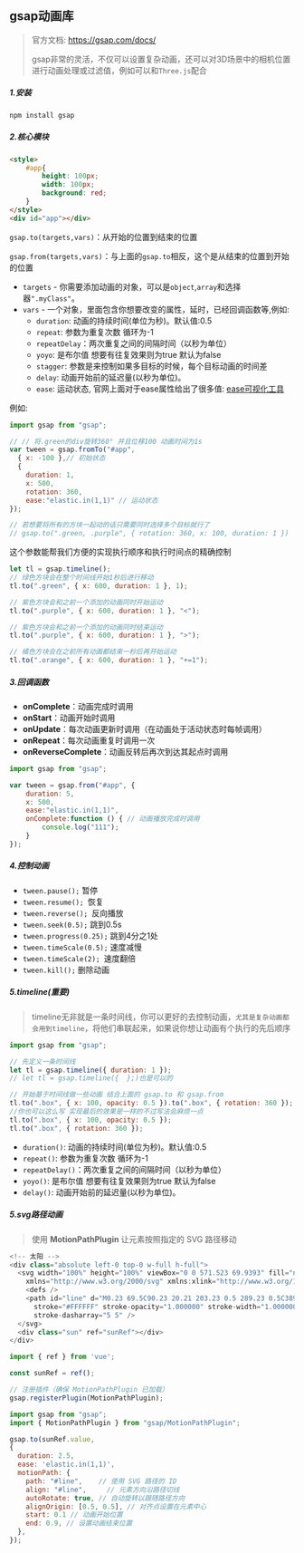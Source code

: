 ## gsap动画库

> 官方文档: https://gsap.com/docs/
>
> gsap非常的灵活，不仅可以设置复杂动画，还可以对3D场景中的相机位置进行动画处理或过滤值，例如可以和`Three.js`配合
>

##### 1.安装

```sh
npm install gsap
```

##### 2.核心模块

```html
<style>
    #app{
    	height: 100px;
		width: 100px;
        background: red;
    }
</style>
<div id="app"></div>
```

`gsap.to(targets,vars)`：从开始的位置到结束的位置

`gsap.from(targets,vars)`：与上面的`gsap.to`相反，这个是从结束的位置到开始的位置

- `targets` - 你需要添加动画的对象，可以是`object`,`array`和选择器`".myClass"`。
- `vars` - 一个对象，里面包含你想要改变的属性，延时，已经回调函数等,例如:
  - `duration`: 动画的持续时间(单位为秒)。默认值:0.5
  - `repeat`: 参数为重复次数 循环为-1
  - `repeatDelay`：两次重复之间的间隔时间（以秒为单位）
  - `yoyo`: 是布尔值 想要有往复效果则为true 默认为false
  - `stagger`: 参数是来控制如果多目标的时候，每个目标动画的时间差
  - `delay`: 动画开始前的延迟量(以秒为单位)。
  - `ease`: 运动状态, 官网上面对于ease属性给出了很多值:  [ease可视化工具](https://gsap.com/docs/v3/Eases/)

例如: 

```js
import gsap from "gsap";

// // 将.green的div旋转360° 并且位移100 动画时间为1s
var tween = gsap.fromTo("#app", 
  { x: -100 },// 初始状态
  {
    duration: 1,
    x: 500,
    rotation: 360,
    ease:"elastic.in(1,1)" // 运动状态
});

// 若想要将所有的方块一起动的话只需要同时选择多个目标就行了
// gsap.to(".green, .purple", { rotation: 360, x: 100, duration: 1 }) 
```

这个参数能帮我们方便的实现执行顺序和执行时间点的精确控制

```js
let tl = gsap.timeline();
// 绿色方块会在整个时间线开始1秒后进行移动
tl.to(".green", { x: 600, duration: 1 }, 1);

// 紫色方块会和之前一个添加的动画同时开始运动
tl.to(".purple", { x: 600, duration: 1 }, "<");

// 紫色方块会和之前一个添加的动画同时结束运动
tl.to(".purple", { x: 600, duration: 1 }, ">");

// 橘色方块会在之前所有动画都结束一秒后再开始运动
tl.to(".orange", { x: 600, duration: 1 }, "+=1");
```

##### 3.回调函数

- **onComplete**：动画完成时调用
- **onStart**：动画开始时调用
- **onUpdate**：每次动画更新时调用（在动画处于活动状态时每帧调用）
- **onRepeat**：每次动画重复时调用一次
- **onReverseComplete**：动画反转后再次到达其起点时调用

```js
import gsap from "gsap";

var tween = gsap.from("#app", {
    duration: 5,
    x: 500,
    ease:"elastic.in(1,1)",
    onComplete:function () { // 动画播放完成时调用
        console.log("111");
    }
});
```

##### 4.控制动画

- `tween.pause();` 暂停
- `tween.resume(); `恢复
- `tween.reverse(); `反向播放
- `tween.seek(0.5);` 跳到0.5s
- `tween.progress(0.25);` 跳到4分之1处
- `tween.timeScale(0.5);` 速度减慢
- `tween.timeScale(2); `速度翻倍
- `tween.kill();` 删除动画

##### 5.timeline(重要)

> timeline无非就是一条时间线，你可以更好的去控制动画，`尤其是复杂动画都会用到timeline`，将他们串联起来，如果说你想让动画有个执行的先后顺序 

```js
import gsap from "gsap";

// 先定义一条时间线
let tl = gsap.timeline({ duration: 1 });
// let tl = gsap.timeline({  };)也是可以的

// 开始基于时间线做一些动画 结合上面的 gsap.to 和 gsap.from
tl.to(".box", { x: 100, opacity: 0.5 }).to(".box", { rotation: 360 });
//你也可以这么写 实现最后的效果是一样的不过写法会麻烦一点
tl.to(".box", { x: 100, opacity: 0.5 });
tl.to(".box", { rotation: 360 });
```

- `duration()`: 动画的持续时间(单位为秒)。默认值:0.5
- `repeat()`: 参数为重复次数 循环为-1
- `repeatDelay()`：两次重复之间的间隔时间（以秒为单位）
- `yoyo()`: 是布尔值 想要有往复效果则为true 默认为false
- `delay()`: 动画开始前的延迟量(以秒为单位)。

##### 5.svg路径动画

> 使用 **MotionPathPlugin** 让元素按照指定的 SVG 路径移动

```js
<!-- 太阳 -->
<div class="absolute left-0 top-0 w-full h-full">
  <svg width="100%" height="100%" viewBox="0 0 571.523 69.9393" fill="none"
    xmlns="http://www.w3.org/2000/svg" xmlns:xlink="http://www.w3.org/1999/xlink">
    <defs />
    <path id="line" d="M0.23 69.5C90.23 20.21 203.23 0.5 289.23 0.5C389.23 0.5 503.23 22 571.23 69.5"
      stroke="#FFFFFF" stroke-opacity="1.000000" stroke-width="1.000000" stroke-linejoin="round"
      stroke-dasharray="5 5" />
  </svg>
  <div class="sun" ref="sunRef"></div>
</div>

import { ref } from 'vue';

const sunRef = ref();

// 注册插件（确保 MotionPathPlugin 已加载）
gsap.registerPlugin(MotionPathPlugin);

import gsap from "gsap";
import { MotionPathPlugin } from "gsap/MotionPathPlugin";

gsap.to(sunRef.value,
{
  duration: 2.5,
  ease: 'elastic.in(1,1)',
  motionPath: {
    path: "#line",    // 使用 SVG 路径的 ID
    align: "#line",     // 元素方向沿路径切线
    autoRotate: true, // 自动旋转以跟随路径方向
    alignOrigin: [0.5, 0.5], // 对齐点设置在元素中心
    start: 0.1 // 动画开始位置
    end: 0.9, // 设置动画结束位置
  },
});
```




